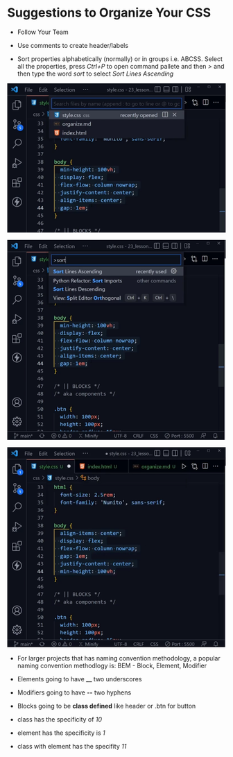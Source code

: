 # Suggestions to Organize Your CSS

- Follow Your Team

- Use comments to create header/labels

- Sort properties alphabetically (normally) or in groups i.e. ABCSS. Select all the properties, press *Ctrl+P* to open command pallete and then *>* and then type the word *sort* to select *Sort Lines Ascending*

![select lines](image.png)

![type sort and elect command](image-1.png)

![sorted lines](image-2.png)


- For larger projects that has naming convention methodology, a popular naming convention methodlogy is: BEM - Block, Element, Modifier

- Elements going to have **__** two underscores
- Modifiers going to have **--** two hyphens
- Blocks going to be **class defined** like header or .btn for button 

- class has the specificity of *10*
- element has the specificity is *1*
- class with element has the specifity *11*